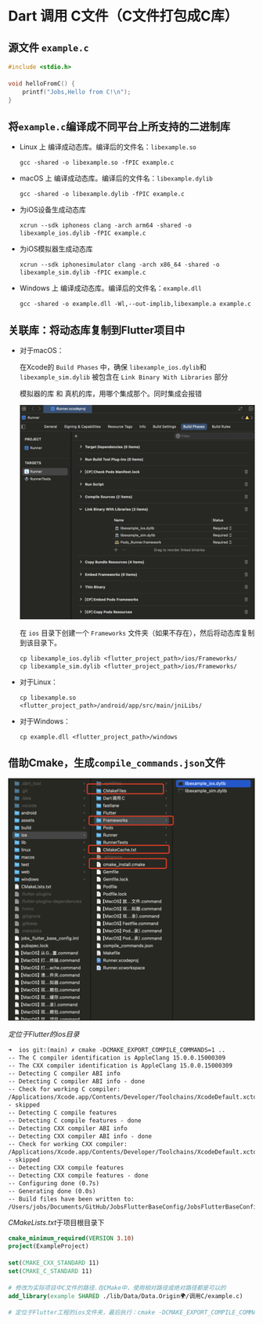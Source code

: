 # Dart 调用 C文件（C文件打包成C库）

## 源文件 `example.c`

```c
#include <stdio.h>

void helloFromC() {
    printf("Jobs,Hello from C!\n");
}
```

## 将`example.c`编译成不同平台上所支持的二进制库

* Linux 上 编译成动态库。编译后的文件名：`libexample.so`

  ```shell
  gcc -shared -o libexample.so -fPIC example.c
  ```

* macOS 上 编译成动态库。编译后的文件名：`libexample.dylib`

  ```shell
  gcc -shared -o libexample.dylib -fPIC example.c
  ```

* 为iOS设备生成动态库

  ```shell
  xcrun --sdk iphoneos clang -arch arm64 -shared -o libexample_ios.dylib -fPIC example.c
  ```
  
* 为iOS模拟器生成动态库

  ```shell
  xcrun --sdk iphonesimulator clang -arch x86_64 -shared -o libexample_sim.dylib -fPIC example.c
  ```
  
* Windows 上 编译成动态库。编译后的文件名：`example.dll`

  ```shell
  gcc -shared -o example.dll -Wl,--out-implib,libexample.a example.c
  ```

## 关联库：将动态库复制到Flutter项目中

* 对于macOS：

  在Xcode的 `Build Phases` 中，确保 `libexample_ios.dylib`和`libexample_sim.dylib` 被包含在 `Link Binary With Libraries` 部分

  模拟器的库 和 真机的库，用哪个集成那个。同时集成会报错

  ![image-20240620044921529](./assets/image-20240620044921529.png)

  在 `ios` 目录下创建一个 `Frameworks` 文件夹（如果不存在），然后将动态库复制到该目录下。

  ```shell
  cp libexample_ios.dylib <flutter_project_path>/ios/Frameworks/
  cp libexample_sim.dylib <flutter_project_path>/ios/Frameworks/
  ```

* 对于Linux：

  ```shell
  cp libexample.so <flutter_project_path>/android/app/src/main/jniLibs/
  ```

* 对于Windows：

  ```shell
  cp example.dll <flutter_project_path>/windows
  ```

## 借助Cmake，生成`compile_commands.json`文件

![image-20240620051211995](./assets/image-20240620051211995.png)

*定位于Flutter的ios目录*

```shell
➜  ios git:(main) ✗ cmake -DCMAKE_EXPORT_COMPILE_COMMANDS=1 ..
-- The C compiler identification is AppleClang 15.0.0.15000309
-- The CXX compiler identification is AppleClang 15.0.0.15000309
-- Detecting C compiler ABI info
-- Detecting C compiler ABI info - done
-- Check for working C compiler: /Applications/Xcode.app/Contents/Developer/Toolchains/XcodeDefault.xctoolchain/usr/bin/cc - skipped
-- Detecting C compile features
-- Detecting C compile features - done
-- Detecting CXX compiler ABI info
-- Detecting CXX compiler ABI info - done
-- Check for working CXX compiler: /Applications/Xcode.app/Contents/Developer/Toolchains/XcodeDefault.xctoolchain/usr/bin/c++ - skipped
-- Detecting CXX compile features
-- Detecting CXX compile features - done
-- Configuring done (0.7s)
-- Generating done (0.0s)
-- Build files have been written to: /Users/jobs/Documents/GitHub/JobsFlutterBaseConfig/JobsFlutterBaseConfigDemo/ios
```

*CMakeLists.txt*于项目根目录下

```cmake
cmake_minimum_required(VERSION 3.10)
project(ExampleProject)

set(CMAKE_CXX_STANDARD 11)
set(CMAKE_C_STANDARD 11)

# 修改为实际项目中C文件的路径.在CMake中，使用相对路径或绝对路径都是可以的
add_library(example SHARED ./lib/Data/Data.Origin🌍/调用C/example.c) 

# 定位于Flutter工程的ios文件夹，最后执行：cmake -DCMAKE_EXPORT_COMPILE_COMMANDS=1 ..
```

